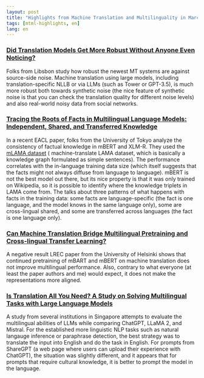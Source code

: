 ```yaml
---
layout: post
title: "Highlights from Machine Translation and Multilinguality in March 2024"
tags: [mtml-highlights, en]
lang: en
---
```


### [Did Translation Models Get More Robust Without Anyone Even Noticing?](https://arxiv.org/abs/2403.03923v1)

Folks from Libsbon study how robust the newest MT systems are against source-side noise. Machine translation using large models, including translation-specific NLLB or via LLMs (such as Tower or GPT-3.5), is much more robust both towards synthetic noise (the nice feature of synthetic noise is that you can check the translation quality for different noise levels) and also real-world noisy data from social networks.

### [Tracing the Roots of Facts in Multilingual Language Models: Independent, Shared, and Transferred Knowledge](https://arxiv.org/abs/2403.05189v1)

In a recent EACL paper, folks from the University of Tokyo analyze the consistency of factual knowledge in mBERT and XLM-R. They used the [mLAMA dataset](https://aclanthology.org/2021.eacl-main.284/) ( machine-translate LAMA dataset, which is basically a knowledge graph formulated as simple sentences). The performance correlates with the in-language training data size (which itself suggests that the facts might not always diffuse from language to language). mBERT is not the best model out there, but its nice property is that it was only trained on Wikipedia, so it is possible to identify where the knowledge triplets in LAMA come from. The talks about three patterns of what happens with facts in the training data: some facts are language-specific (the fact is one language, and the model knows in the same language only), some are cross-lingual shared, and some are transferred across languages (the fact is one language only).

### [Can Machine Translation Bridge Multilingual Pretraining and Cross-lingual Transfer Learning?](https://arxiv.org/abs/2403.16777v1)

A negative result LREC paper from the University of Helsinki shows that continued pretraining of mBART and mBERT on machine translation does not improve multilingual performance. Also, contrary to what everyone (at least the paper authors and me) would expect, it does not make the representations more aligned.

### [Is Translation All You Need? A Study on Solving Multilingual Tasks with Large Language Models](https://arxiv.org/abs/2403.10258)

A study from several institutions in Singapore attempts to evaluate the multilingual abilities of LLMs while comparing ChatGPT, LLaMA 2, and Mistral. For the established more linguistic NLP tasks such as natural langauge inference or paraphrase detection, the best strategy was to translate the input into English and do the task in English. For prompts from ShareGPT (a web page where users can upload their experience with ChatGPT), the situation was slightly different, and it appears that for prompts that require cultural knowledge, it is better to prompt the model in the language.
